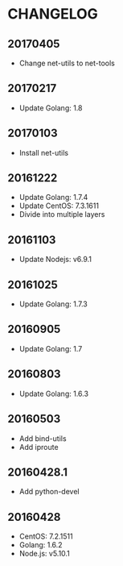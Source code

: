 # CHANGELOG
## 20170405
- Change net-utils to net-tools

## 20170217
- Update Golang: 1.8

## 20170103
- Install net-utils

## 20161222
- Update Golang: 1.7.4
- Update CentOS: 7.3.1611
- Divide into multiple layers

## 20161103
- Update Nodejs: v6.9.1

## 20161025
- Update Golang: 1.7.3

## 20160905
- Update Golang: 1.7

## 20160803
- Update Golang: 1.6.3

## 20160503
- Add bind-utils
- Add iproute

## 20160428.1
- Add python-devel

## 20160428
- CentOS: 7.2.1511
- Golang: 1.6.2
- Node.js: v5.10.1
